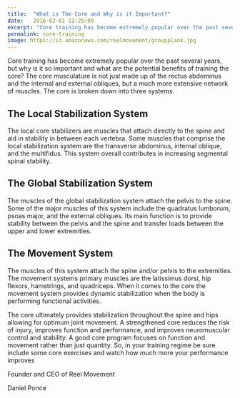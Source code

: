 ```yaml
---
title:  "What is The Core and Why is it Important?"
date:   2016-02-01 12:25:09
excerpt: "Core training has become extremely popular over the past several years, but why is it so important and what ..."
permalink: core-training
image: https://s3.amazonaws.com/reelmovement/groupplank.jpg
---
```



<p>
Core training has become extremely popular over the past several years, but why is it so important and what are the potential benefits of training the core? The core musculature is not just made up of the rectus abdominus and the internal and external obliques, but a much more extensive network of muscles. The core is broken down into three systems.
</p>

<h2>The Local Stabilization System</h2>

<p>
The local core stabilizers are muscles that attach directly to the spine and aid in stability in between each vertebra.  Some muscles that comprise the local stabilization system are the transverse abdominus, internal oblique, and the multifidus. This system overall contributes in increasing segmental spinal stability.  
</p>

<h2>The Global Stabilization System </h2>

<p>
The muscles of the global stabilization system attach the pelvis to the spine. Some of the major muscles of this system include the quadratus lumborum, psoas major, and the external obliques. Its main function is to provide stability between the pelvis and the spine and transfer loads between the upper and lower extremities. 
</p>

<h2>The Movement System</h2>

<p>
The muscles of this system attach the spine and/or pelvis to the extremities. The movement systems primary muscles are the latissimus dorsi, hip flexors, hamstrings, and quadriceps. When it comes to the core the movement system provides dynamic stabilization when the body is performing functional activities. 
</p>

<p>	
The core ultimately provides stabilization throughout the spine and hips allowing for optimum joint movement. A strengthened core reduces the risk of injury, improves function and performance, and improves neuromuscular control and stability. A good core program focuses on function and movement rather than just quantity.  So, in your training regime be sure include some core exercises and watch how much more your performance improves
<p>

<p>Founder and CEO of Reel Movement</p>

Daniel Ponce